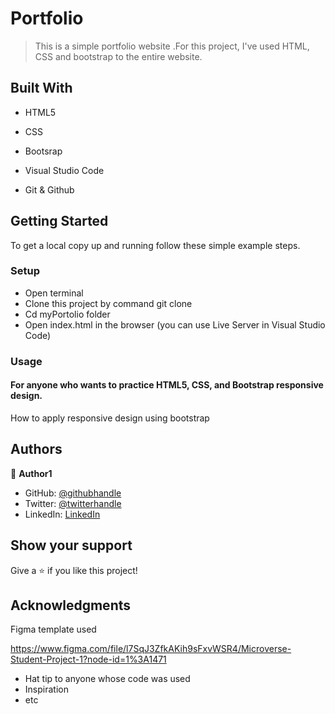 # Portfolio


> This is a simple portfolio website .For this project, I've used HTML, CSS and bootstrap to the entire website.

## Built With

- HTML5

- CSS

- Bootsrap

- Visual Studio Code

- Git & Github



## Getting Started
To get a local copy up and running follow these simple example steps.

### Setup
* Open terminal
* Clone this project by command git clone 
* Cd myPortolio folder
* Open index.html in the browser (you can use Live Server in Visual Studio Code)


### Usage
#### For anyone who wants to practice HTML5, CSS, and Bootstrap responsive design.
How to apply responsive design using bootstrap



## Authors

👤 **Author1**

- GitHub: [@githubhandle](https://github.com/peterdgreat)
- Twitter: [@twitterhandle](https://twitter.com/dev_Peter_O)
- LinkedIn: [LinkedIn](https://linkedin.com/in/ajayi-peter-4391ab1b5)


## Show your support

Give a ⭐️ if you like this project!

## Acknowledgments
Figma template used 

https://www.figma.com/file/l7SqJ3ZfkAKih9sFxvWSR4/Microverse-Student-Project-1?node-id=1%3A1471
- Hat tip to anyone whose code was used
- Inspiration
- etc